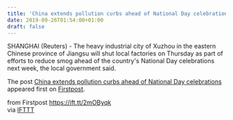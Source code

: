 ```yaml
---
title: 'China extends pollution curbs ahead of National Day celebrations'
date: 2019-09-26T01:54:00+01:00
draft: false
---
```


SHANGHAI (Reuters) - The heavy industrial city of Xuzhou in the eastern Chinese province of Jiangsu will shut local factories on Thursday as part of efforts to reduce smog ahead of the country's National Day celebrations next week, the local government said.

The post [China extends pollution curbs ahead of National Day celebrations](http://www.firstpost.com/business/china-extends-pollution-curbs-ahead-of-national-day-celebrations-7403921.html) appeared first on [Firstpost](http://www.firstpost.com).

  
  
from Firstpost https://ift.tt/2mOByqk  
via [IFTTT](https://ifttt.com/?ref=da&site=blogger)